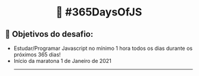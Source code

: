 <h1 align="center">
   🚀 #365DaysOfJS
</h1>

## 🎯 Objetivos do desafio: 
- Estudar/Programar Javascript no mínimo 1 hora todos os dias durante os próximos 365 dias!<br>
- Início da maratona 1 de Janeiro de 2021 <hr>

